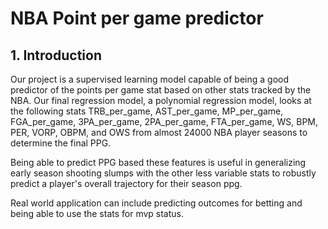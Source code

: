 # NBA Point per game predictor

## 1. Introduction
Our project is a supervised learning model capable of being a good predictor of the points per game stat based on other stats tracked by the NBA. Our final regression model, a polynomial regression model, looks at the following stats TRB_per_game, AST_per_game, MP_per_game, FGA_per_game, 3PA_per_game, 2PA_per_game, FTA_per_game, WS, BPM, PER, VORP, OBPM, and OWS from almost 24000 NBA player seasons to determine the final PPG.

Being able to predict PPG based these features is useful in generalizing early season shooting slumps 
with the other less variable stats to robustly predict a player's overall trajectory for their season ppg. 

Real world application can include predicting outcomes for betting and being able to use the stats for mvp status.
